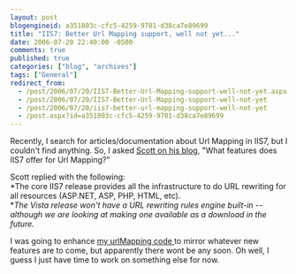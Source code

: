 ```yaml
---
layout: post
blogengineid: a351803c-cfc5-4259-9701-d38ca7e89699
title: "IIS7: Better Url Mapping support, well not yet..."
date: 2006-07-20 22:40:00 -0500
comments: true
published: true
categories: ["blog", "archives"]
tags: ["General"]
redirect_from: 
  - /post/2006/07/20/IIS7-Better-Url-Mapping-support-well-not-yet.aspx
  - /post/2006/07/20/IIS7-Better-Url-Mapping-support-well-not-yet
  - /post/2006/07/20/iis7-better-url-mapping-support-well-not-yet
  - /post.aspx?id=a351803c-cfc5-4259-9701-d38ca7e89699
---
```

<!-- more -->

Recently, I search for articles/documentation about Url Mapping in IIS7, but I couldn't find anything. So, I asked <A href="http://weblogs.asp.net/scottgu/archive/2006/06/15/My-TechEd-Talk-Now-Available-for-Download.aspx#455783">Scott on his blog</A>, "What features does IIS7 offer for Url Mapping?"

Scott replied with the following:<BR>*The core IIS7 release provides all the infrastructure to do URL rewriting for all resources (ASP.NET, ASP, PHP, HTML, etc).<BR>**The Vista release won't have a URL rewriting rules engine built-in -- although we are looking at making one available as a download in the future.*

I was going to enhance <A href="/blog/post.aspx?postid=762">my urlMapping code </A>to mirror whatever new features are to come, but apparently there wont be any soon. Oh well, I guess I just have time to work on something else for now.
